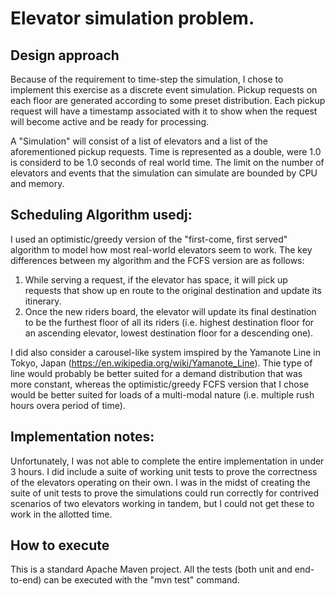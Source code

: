 # Elevator simulation problem.

## Design approach
Because of the requirement to time-step the simulation, I chose to implement
this exercise as a discrete event simulation.  Pickup requests on each floor
are generated according to some preset distribution.  Each pickup request
will have a timestamp associated with it to show when the request will become
active and be ready for processing.

A "Simulation" will consist of a list of elevators and a list of the
aforementioned pickup requests.  Time is represented as a double, were 1.0 is
considerd to be 1.0 seconds of real world time.  The limit on the number of
elevators and events that the simulation can simulate are bounded by CPU and
memory. 

## Scheduling Algorithm usedj:
I used an optimistic/greedy version of the "first-come, first served" algorithm
to model how most real-world elevators seem to work.  The key differences
between my algorithm and the FCFS version are as follows:

1.  While serving a request, if the elevator has space, it will pick up requests
that show up en route to the original destination and update its itinerary.
2.  Once the new riders board, the elevator will update its final destination to
be the furthest floor of all its riders (i.e. highest destination floor for an
ascending elevator, lowest destination floor for a descending one).

I did also consider a carousel-like system imspired by the Yamanote Line in
Tokyo, Japan (https://en.wikipedia.org/wiki/Yamanote_Line).  Thie type of line
would probably be better suited for a demand distribution that was more constant,
whereas the optimistic/greedy FCFS version that I chose would be better suited
for loads of a multi-modal nature (i.e. multiple rush hours overa period of time).

## Implementation notes:
Unfortunately, I was not able to complete the entire implementation in under 3
hours.  I did include a suite of working unit tests to prove the correctness of
the elevators operating on their own.  I was in the midst of creating the suite
of unit tests to prove the simulations could run correctly for contrived
scenarios of two elevators working in tandem, but I could not get these to work
in the allotted time.

## How to execute

This is a standard Apache Maven project.  All the tests (both unit and end-to-end)
can be executed with the "mvn test" command. 

